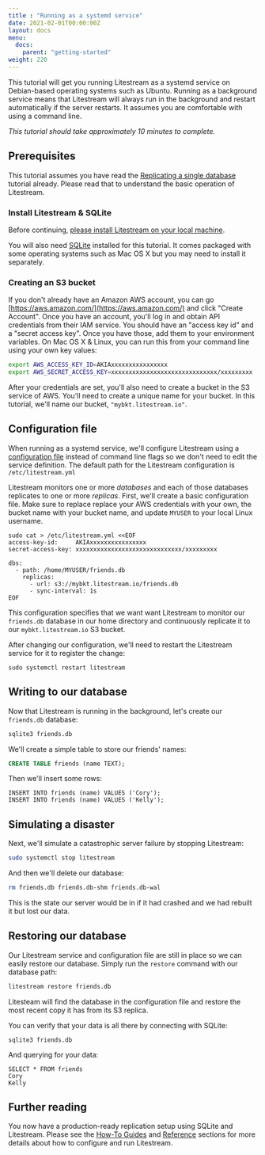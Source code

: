 ```yaml
---
title : "Running as a systemd service"
date: 2021-02-01T00:00:00Z
layout: docs
menu:
  docs:
    parent: "getting-started"
weight: 220
---
```


This tutorial will get you running Litestream as a systemd service on Debian-based
operating systems such as Ubuntu. Running as a background service means that
Litestream will always run in the background and restart automatically if the
server restarts. It assumes you are comfortable with using a command line.

_This tutorial should take approximately 10 minutes to complete._


## Prerequisites

This tutorial assumes you have read the [Replicating a single database](/getting-started/basic/)
tutorial already. Please read that to understand the basic operation of Litestream.


### Install Litestream & SQLite

Before continuing, [please install Litestream on your local machine](/install).

You will also need [SQLite](https://sqlite.org/) installed for this tutorial. It
comes packaged with some operating systems such as Mac OS X but you may need to
install it separately.


### Creating an S3 bucket

If you don't already have an Amazon AWS account, you can go 
[https://aws.amazon.com/](https://aws.amazon.com/) and click "Create Account".
Once you have an account, you'll log in and obtain API credentials from their
IAM service. You should have an "access key id" and a "secret access key".
Once you have those, add them to your environment variables. On Mac OS X &
Linux, you can run this from your command line using your own key values:

```sh
export AWS_ACCESS_KEY_ID=AKIAxxxxxxxxxxxxxxxx
export AWS_SECRET_ACCESS_KEY=xxxxxxxxxxxxxxxxxxxxxxxxxxxxxx/xxxxxxxxx
```

After your credentials are set, you'll also need to create a bucket in the S3
service of AWS. You'll need to create a unique name for your bucket. In this
tutorial, we'll name our bucket, `"mybkt.litestream.io"`.


## Configuration file

When running as a systemd service, we'll configure Litestream using a
[configuration file](/reference/config) instead of command line flags so we
don't need to edit the service definition. The default path for the Litestream
configuration is `/etc/litestream.yml`

Litestream monitors one or more _databases_ and each of those databases replicates
to one or more _replicas_. First, we'll create a basic configuration file. Make
sure to replace replace your AWS credentials with your own, the bucket name with
your bucket name, and update `MYUSER` to your local Linux username.

```
sudo cat > /etc/litestream.yml <<EOF
access-key-id:     AKIAxxxxxxxxxxxxxxxx
secret-access-key: xxxxxxxxxxxxxxxxxxxxxxxxxxxxxx/xxxxxxxxx

dbs:
  - path: /home/MYUSER/friends.db
    replicas:
      - url: s3://mybkt.litestream.io/friends.db
      - sync-interval: 1s
EOF

```

This configuration specifies that we want want Litestream to monitor our
`friends.db` database in our home directory and continuously replicate it to
our `mybkt.litestream.io` S3 bucket.

After changing our configuration, we'll need to restart the Litestream service
for it to register the change:

```
sudo systemctl restart litestream
```

## Writing to our database

Now that Litestream is running in the background, let's create our `friends.db`
database:

```sh
sqlite3 friends.db
```

We'll create a simple table to store our friends' names:

```sql
CREATE TABLE friends (name TEXT);
```

Then we'll insert some rows:

```
INSERT INTO friends (name) VALUES ('Cory');
INSERT INTO friends (name) VALUES ('Kelly');
```


## Simulating a disaster

Next, we'll simulate a catastrophic server failure by stopping Litestream:

```sh
sudo systemctl stop litestream
```

And then we'll delete our database:

```sh
rm friends.db friends.db-shm friends.db-wal
```

This is the state our server would be in if it had crashed and we had rebuilt it
but lost our data.


## Restoring our database

Our Litestream service and configuration file are still in place so we can
easily restore our database. Simply run the `restore` command with our database
path:

```sh
litestream restore friends.db
```

Litesteam will find the database in the configuration file and restore the most
recent copy it has from its S3 replica.

You can verify that your data is all there by connecting with SQLite:

```
sqlite3 friends.db
```

And querying for your data:

```
SELECT * FROM friends
Cory
Kelly
```


## Further reading

You now have a production-ready replication setup using SQLite and Litestream.
Please see the [How-To Guides](/guides) and [Reference](/reference) sections
for more details about how to configure and run Litestream.

